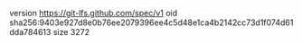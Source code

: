 version https://git-lfs.github.com/spec/v1
oid sha256:9403e927d8e0b76ee2079396ee4c5d48e1ca4b2142cc73d1f074d61dda784613
size 3272
